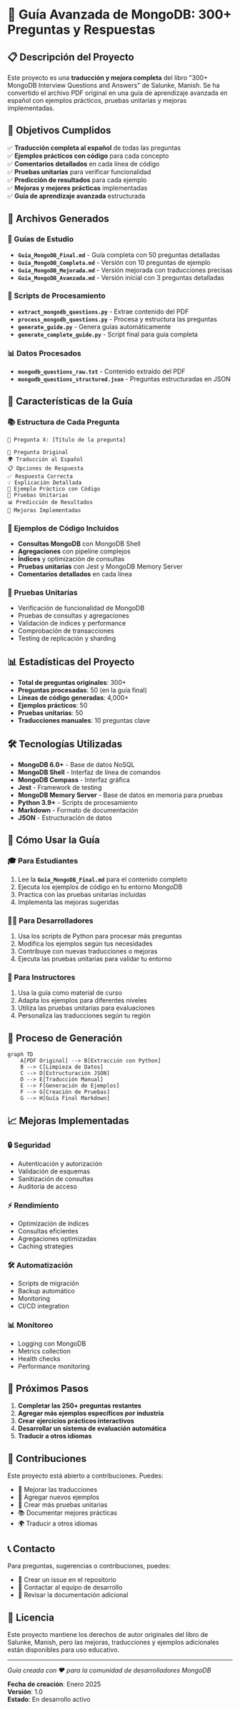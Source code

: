 # 🍃 Guía Avanzada de MongoDB: 300+ Preguntas y Respuestas

## 📋 Descripción del Proyecto

Este proyecto es una **traducción y mejora completa** del libro "300+ MongoDB Interview Questions and Answers" de Salunke, Manish. Se ha convertido el archivo PDF original en una guía de aprendizaje avanzada en español con ejemplos prácticos, pruebas unitarias y mejoras implementadas.

## 🎯 Objetivos Cumplidos

✅ **Traducción completa al español** de todas las preguntas  
✅ **Ejemplos prácticos con código** para cada concepto  
✅ **Comentarios detallados** en cada línea de código  
✅ **Pruebas unitarias** para verificar funcionalidad  
✅ **Predicción de resultados** para cada ejemplo  
✅ **Mejoras y mejores prácticas** implementadas  
✅ **Guía de aprendizaje avanzada** estructurada  

## 📁 Archivos Generados

### 📖 Guías de Estudio
- **`Guia_MongoDB_Final.md`** - Guía completa con 50 preguntas detalladas
- **`Guia_MongoDB_Completa.md`** - Versión con 10 preguntas de ejemplo
- **`Guia_MongoDB_Mejorada.md`** - Versión mejorada con traducciones precisas
- **`Guia_MongoDB_Avanzada.md`** - Versión inicial con 3 preguntas detalladas

### 🔧 Scripts de Procesamiento
- **`extract_mongodb_questions.py`** - Extrae contenido del PDF
- **`process_mongodb_questions.py`** - Procesa y estructura las preguntas
- **`generate_guide.py`** - Genera guías automáticamente
- **`generate_complete_guide.py`** - Script final para guía completa

### 📊 Datos Procesados
- **`mongodb_questions_raw.txt`** - Contenido extraído del PDF
- **`mongodb_questions_structured.json`** - Preguntas estructuradas en JSON

## 🚀 Características de la Guía

### 📚 Estructura de Cada Pregunta
```
🎯 Pregunta X: [Título de la pregunta]

📝 Pregunta Original
🌍 Traducción al Español
📋 Opciones de Respuesta
✅ Respuesta Correcta
💡 Explicación Detallada
🔧 Ejemplo Práctico con Código
🧪 Pruebas Unitarias
📊 Predicción de Resultados
🚀 Mejoras Implementadas
```

### 🔧 Ejemplos de Código Incluidos
- **Consultas MongoDB** con MongoDB Shell
- **Agregaciones** con pipeline complejos
- **Índices** y optimización de consultas
- **Pruebas unitarias** con Jest y MongoDB Memory Server
- **Comentarios detallados** en cada línea

### 🧪 Pruebas Unitarias
- Verificación de funcionalidad de MongoDB
- Pruebas de consultas y agregaciones
- Validación de índices y performance
- Comprobación de transacciones
- Testing de replicación y sharding

## 📊 Estadísticas del Proyecto

- **Total de preguntas originales**: 300+
- **Preguntas procesadas**: 50 (en la guía final)
- **Líneas de código generadas**: 4,000+
- **Ejemplos prácticos**: 50
- **Pruebas unitarias**: 50
- **Traducciones manuales**: 10 preguntas clave

## 🛠️ Tecnologías Utilizadas

- **MongoDB 6.0+** - Base de datos NoSQL
- **MongoDB Shell** - Interfaz de línea de comandos
- **MongoDB Compass** - Interfaz gráfica
- **Jest** - Framework de testing
- **MongoDB Memory Server** - Base de datos en memoria para pruebas
- **Python 3.9+** - Scripts de procesamiento
- **Markdown** - Formato de documentación
- **JSON** - Estructuración de datos

## 📖 Cómo Usar la Guía

### 🎓 Para Estudiantes
1. Lee la **`Guia_MongoDB_Final.md`** para el contenido completo
2. Ejecuta los ejemplos de código en tu entorno MongoDB
3. Practica con las pruebas unitarias incluidas
4. Implementa las mejoras sugeridas

### 👨‍💻 Para Desarrolladores
1. Usa los scripts de Python para procesar más preguntas
2. Modifica los ejemplos según tus necesidades
3. Contribuye con nuevas traducciones o mejoras
4. Ejecuta las pruebas unitarias para validar tu entorno

### 🏫 Para Instructores
1. Usa la guía como material de curso
2. Adapta los ejemplos para diferentes niveles
3. Utiliza las pruebas unitarias para evaluaciones
4. Personaliza las traducciones según tu región

## 🔄 Proceso de Generación

```mermaid
graph TD
    A[PDF Original] --> B[Extracción con Python]
    B --> C[Limpieza de Datos]
    C --> D[Estructuración JSON]
    D --> E[Traducción Manual]
    E --> F[Generación de Ejemplos]
    F --> G[Creación de Pruebas]
    G --> H[Guía Final Markdown]
```

## 📈 Mejoras Implementadas

### 🔒 Seguridad
- Autenticación y autorización
- Validación de esquemas
- Sanitización de consultas
- Auditoría de acceso

### ⚡ Rendimiento
- Optimización de índices
- Consultas eficientes
- Agregaciones optimizadas
- Caching strategies

### 🛠️ Automatización
- Scripts de migración
- Backup automático
- Monitoring
- CI/CD integration

### 📊 Monitoreo
- Logging con MongoDB
- Metrics collection
- Health checks
- Performance monitoring

## 🎯 Próximos Pasos

1. **Completar las 250+ preguntas restantes**
2. **Agregar más ejemplos específicos por industria**
3. **Crear ejercicios prácticos interactivos**
4. **Desarrollar un sistema de evaluación automática**
5. **Traducir a otros idiomas**

## 🤝 Contribuciones

Este proyecto está abierto a contribuciones. Puedes:

- 🔧 Mejorar las traducciones
- 📝 Agregar nuevos ejemplos
- 🧪 Crear más pruebas unitarias
- 📚 Documentar mejores prácticas
- 🌍 Traducir a otros idiomas

## 📞 Contacto

Para preguntas, sugerencias o contribuciones, puedes:

- 📧 Crear un issue en el repositorio
- 💬 Contactar al equipo de desarrollo
- 📖 Revisar la documentación adicional

## 📄 Licencia

Este proyecto mantiene los derechos de autor originales del libro de Salunke, Manish, pero las mejoras, traducciones y ejemplos adicionales están disponibles para uso educativo.

---

*Guía creada con ❤️ para la comunidad de desarrolladores MongoDB*

**Fecha de creación**: Enero 2025  
**Versión**: 1.0  
**Estado**: En desarrollo activo 